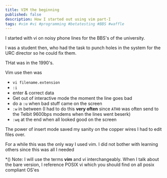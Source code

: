 ```yaml
---
title: VIM the beginning
published: false
description: How I started out using vim part-I
tags: #vim #vi #programming #betatesting #BBS #waffle
---
```


I started with vi on noisy phone lines for the BBS's of the university.

I was a student then, who had the task to punch holes in the system for the URC director so he could fix them.

THat was in the 1990's.

Vim use then was

- `vi filename.extension`
- `:i`
- enter & correct data
- Get out of interactive mode the moment the line goes bad
- do a `:u` when bad stuff came on the screen
- `:w` in between (I had to do this **very often** since `ATH0` was often send to the Telbit 9600bps modems when the lines went beserk)
- `:wq` at the end when all looked good on the screen 


The power of insert mode saved my sanity on the copper wires I had to edit files over.

For a while this was the only way I used vim. I did not bother with learning others since this was all I needed


*()
Note: I will use the terms **vim** and _vi_ interchangeably. When I talk about the bare version, I reference POSIX vi which you should find on all posix compliant OS'es

